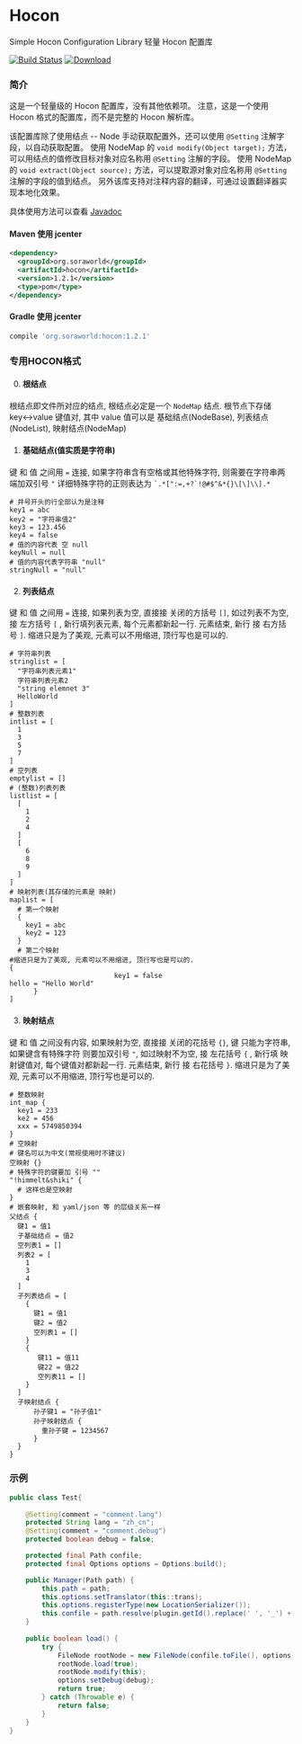 # Hocon
Simple Hocon Configuration Library
轻量 Hocon 配置库

[![Build Status](https://travis-ci.org/Himmelt/Hocon.svg?branch=master)](https://travis-ci.org/Himmelt/Hocon)
[![Download](https://api.bintray.com/packages/himmelt/Minecraft/Hocon/images/download.svg)](https://bintray.com/himmelt/Minecraft/Hocon/_latestVersion)

### 简介
这是一个轻量级的 Hocon 配置库，没有其他依赖项。
注意，这是一个使用 Hocon 格式的配置库，而不是完整的 Hocon 解析库。

该配置库除了使用结点 -- Node 手动获取配置外，还可以使用 `@Setting` 注解字段，以自动获取配置。
使用 NodeMap 的 `void modify(Object target);` 方法，可以用结点的值修改目标对象对应名称用 `@Setting` 注解的字段。
使用 NodeMap 的 `void extract(Object source);` 方法，可以提取源对象对应名称用 `@Setting` 注解的字段的值到结点。
另外该库支持对注释内容的翻译，可通过设置翻译器实现本地化效果。

具体使用方法可以查看 [Javadoc](https://docs.soraworld.org/hocon/)

#### Maven 使用 jcenter
```xml
<dependency>
  <groupId>org.soraworld</groupId>
  <artifactId>hocon</artifactId>
  <version>1.2.1</version>
  <type>pom</type>
</dependency>
```

#### Gradle 使用 jcenter
```groovy
compile 'org.soraworld:hocon:1.2.1'
```

### 专用HOCON格式
0. #### 根结点

根结点即文件所对应的结点, 根结点必定是一个 `NodeMap` 结点.
根节点下存储 key<->value 键值对, 其中 value 值可以是
基础结点(NodeBase), 列表结点(NodeList), 映射结点(NodeMap)

1. #### 基础结点(值实质是字符串)

键 和 值 之间用 `=` 连接, 如果字符串含有空格或其他特殊字符,
则需要在字符串两端加双引号 `"`
详细特殊字符的正则表达为 ``` `.*[":=,+?`!@#$^&*{}\[\]\\].* ```
```hocon
# 井号开头的行全部认为是注释
key1 = abc
key2 = "字符串值2"
key3 = 123.456
key4 = false
# 值的内容代表 空 null
keyNull = null
# 值的内容代表字符串 "null"
stringNull = "null"
```

2. #### 列表结点

键 和 值 之间用 `=` 连接, 如果列表为空, 直接接 关闭的方括号 `[]`,
如过列表不为空, 接 左方括号 `[` , 新行填列表元素, 每个元素都新起一行.
元素结束, 新行 接 右方括号 `]`.
缩进只是为了美观, 元素可以不用缩进, 顶行写也是可以的.
```hocon
# 字符串列表
stringlist = [
  "字符串列表元素1"
  字符串列表元素2
  "string elemnet 3"
  HelloWorld
]
# 整数列表
intlist = [
  1
  3
  5
  7
]
# 空列表
emptylist = []
# (整数)列表列表
listlist = [
  [
    1
    2
    4
  ]
  [
    6
    8
    9
  ]
]
# 映射列表(其存储的元素是 映射)
maplist = [
  # 第一个映射
  {
    key1 = abc
    key2 = 123
  }
  # 第二个映射
#缩进只是为了美观, 元素可以不用缩进, 顶行写也是可以的.
{
                          key1 = false
hello = "Hello World"
      }
]
```

3. #### 映射结点

键 和 值 之间没有内容, 如果映射为空, 直接接 关闭的花括号 `{}`,
键 只能为字符串, 如果键含有特殊字符 则要加双引号 `"`,
如过映射不为空, 接 左花括号 `{` , 新行填 映射键值对, 每个键值对都新起一行.
元素结束, 新行 接 右花括号 `}`.
缩进只是为了美观, 元素可以不用缩进, 顶行写也是可以的.
```hocon
# 整数映射
int_map {
  key1 = 233
  ke2 = 456
  xxx = 5749850394
}
# 空映射
# 键名可以为中文(常规使用时不建议)
空映射 {}
# 特殊字符的键要加 引号 ""
"!himmelt&shiki" {
  # 这样也是空映射
}
# 嵌套映射, 和 yaml/json 等 的层级关系一样
父结点 {
  键1 = 值1
  子基础结点 = 值2
  空列表1 = []
  列表2 = [
    1
    3
    4
  ]
  子列表结点 = [
    {
      键1 = 值1
      键2 = 值2
      空列表1 = []
    }
    {
       键11 = 值11
       键22 = 值22
       空列表11 = []
    }
  ]
  子映射结点 {
      孙子键1 = "孙子值1"
      孙子映射结点 {
        重孙子键 = 1234567
      }
  }
}
```

### 示例
```java
public class Test{
    
    @Setting(comment = "comment.lang")
    protected String lang = "zh_cn";
    @Setting(comment = "comment.debug")
    protected boolean debug = false;

    protected final Path confile;
    protected final Options options = Options.build();

    public Manager(Path path) {
        this.path = path;
        this.options.setTranslator(this::trans);
        this.options.registerType(new LocationSerializer());
        this.confile = path.resolve(plugin.getId().replace(' ', '_') + ".conf");
    }
    
    public boolean load() {
        try {
            FileNode rootNode = new FileNode(confile.toFile(), options);
            rootNode.load(true);
            rootNode.modify(this);
            options.setDebug(debug);
            return true;
        } catch (Throwable e) {
            return false;
        }
    }
}
```
